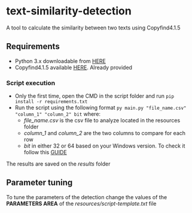 # text-similarity-detection
A tool to calculate the similarity between two texts using Copyfind4.1.5

## Requirements
- Python 3.x downloadable from [HERE](https://www.python.org/downloads/)
- Copyfind4.1.5 available [HERE](https://plagiarism.bloomfieldmedia.com/software/copyfind/). Already provided

### Script execution
- Only the first time, open the CMD in the script folder and run `pip install -r requirements.txt`
- Run the script using the following format `py main.py "file_name.csv" "column_1" "column_2" bit` where:
    - *file_name.csv* is the csv file to analyze located in the resources folder
    - *column_1* and *column_2* are the two columns to compare for each row
    - *bit* in either 32 or 64 based on your Windows version. To check it follow this [GUIDE](https://support.microsoft.com/en-us/windows/32-bit-and-64-bit-windows-frequently-asked-questions-c6ca9541-8dce-4d48-0415-94a3faa2e13d)

The results are saved on the *results* folder

## Parameter tuning
To tune the parameters of the detection change the values of the **PARAMETERS AREA** of the *resources/script-template.txt* file